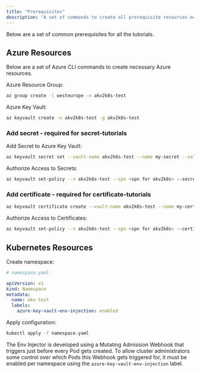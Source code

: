 ```yaml
---
title: "Prerequisites"
description: "A set of commands to create all prerequisite resources needed to complete tutorials"
---
```


Below are a set of common prerequisites for all the tutorials.

## Azure Resources

Below are a set of Azure CLI commands to create necessary Azure resources.

Azure Resource Group:

```bash
az group create -l westeurope -n akv2k8s-test
```

Azure Key Vault:

```bash
az keyvault create -n akv2k8s-test -g akv2k8s-test
```

### Add secret - required for secret-tutorials

Add Secret to Azure Key Vault:

```bash
az keyvault secret set --vault-name akv2k8s-test --name my-secret --value "My super secret"
```

Authorize Access to Secrets:

```bash
az keyvault set-policy --n akv2k8s-test --spn <spn for akv2k8s> --secret-permissions get 
```

### Add certificate - required for certificate-tutorials

```bash
az keyvault certificate create --vault-name akv2k8s-test --name my-certificate -p "$(az keyvault certificate get-default-policy)"
```

Authorize Access to Certificates:

```bash
az keyvault set-policy --n akv2k8s-test --spn <spn for akv2k8s> --certificate-permissions get 
```

## Kubernetes Resources

Create namespace:

```yaml
# namespace.yaml

apiVersion: v1
kind: Namespace
metadata:
  name: akv-test
  labels:
    azure-key-vault-env-injection: enabled
```

Apply configuration:

```bash
kubectl apply -f namespace.yaml
```

The Env Injector is developed using a Mutating Admission Webhook that triggers just before every Pod gets created. To allow cluster administrators some control over which Pods this Webhook gets triggered for, it must be enabled per namespace using the `azure-key-vault-env-injection` label.
